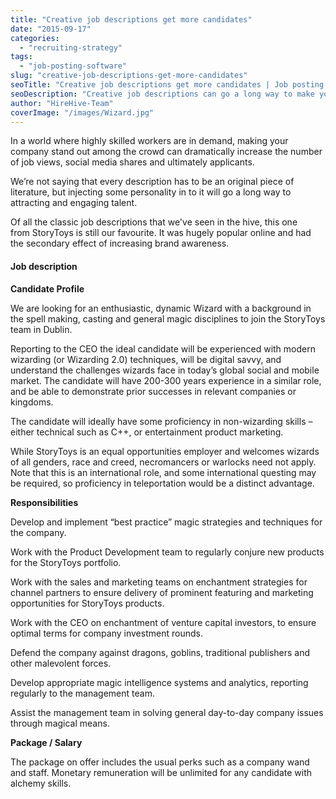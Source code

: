 ```yaml
---
title: "Creative job descriptions get more candidates"
date: "2015-09-17"
categories:
  - "recruiting-strategy"
tags:
  - "job-posting-software"
slug: "creative-job-descriptions-get-more-candidates"
seoTitle: "Creative job descriptions get more candidates | Job posting software"
seoDescription: "Creative job descriptions can go a long way to make your company become an employer of choice. Here are a few tips on how to create a compelling one."
author: "HireHive-Team"
coverImage: "/images/Wizard.jpg"
---
```


In a world where highly skilled workers are in demand, making your company stand out among the crowd can dramatically increase the number of job views, social media shares and ultimately applicants.

We’re not saying that every description has to be an original piece of literature, but injecting some personality in to it will go a long way to attracting and engaging talent.

Of all the classic job descriptions that we've seen in the hive, this one from StoryToys is still our favourite. It was hugely popular online and had the secondary effect of increasing brand awareness.

#### Job description

**Candidate Profile**

We are looking for an enthusiastic, dynamic Wizard with a background in the spell making, casting and general magic disciplines to join the StoryToys team in Dublin.

Reporting to the CEO the ideal candidate will be experienced with modern wizarding (or Wizarding 2.0) techniques, will be digital savvy, and understand the challenges wizards face in today’s global social and mobile market. The candidate will have 200-300 years experience in a similar role, and be able to demonstrate prior successes in relevant companies or kingdoms.

The candidate will ideally have some proficiency in non-wizarding skills – either technical such as C++, or entertainment product marketing.

While StoryToys is an equal opportunities employer and welcomes wizards of all genders, race and creed, necromancers or warlocks need not apply. Note that this is an international role, and some international questing may be required, so proficiency in teleportation would be a distinct advantage.

**Responsibilities**

Develop and implement “best practice” magic strategies and techniques for the company.

Work with the Product Development team to regularly conjure new products for the StoryToys portfolio.

Work with the sales and marketing teams on enchantment strategies for channel partners to ensure delivery of prominent featuring and marketing opportunities for StoryToys products.

Work with the CEO on enchantment of venture capital investors, to ensure optimal terms for company investment rounds.

Defend the company against dragons, goblins, traditional publishers and other malevolent forces.

Develop appropriate magic intelligence systems and analytics, reporting regularly to the management team.

Assist the management team in solving general day-to-day company issues through magical means.

**Package / Salary**

The package on offer includes the usual perks such as a company wand and staff. Monetary remuneration will be unlimited for any candidate with alchemy skills.
